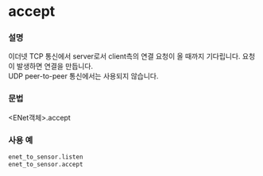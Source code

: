 ﻿# accept

### 설명

이더넷 TCP 통신에서 server로서 client측의 연결 요청이 올 때까지 기다립니다. 요청이 발생하면 연결을 만듭니다.  
UDP peer-to-peer 통신에서는 사용되지 않습니다.

### 문법

&lt;ENet객체&gt;.accept

### 사용 예

```python
enet_to_sensor.listen
enet_to_sensor.accept
```


